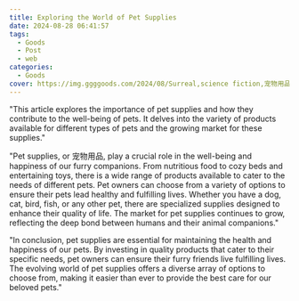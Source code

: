 ```yaml
---
title: Exploring the World of Pet Supplies
date: 2024-08-28 06:41:57
tags:
  - Goods
  - Post
  - web
categories:
  - Goods
cover: https://img.ggggoods.com/2024/08/Surreal,science fiction,宠物用品,pet supplies,technology,tech,diagrams,renderings,colors_20240830_00001_.png
---
```


"This article explores the importance of pet supplies and how they contribute to the well-being of pets. It delves into the variety of products available for different types of pets and the growing market for these supplies."

"Pet supplies, or 宠物用品, play a crucial role in the well-being and happiness of our furry companions. From nutritious food to cozy beds and entertaining toys, there is a wide range of products available to cater to the needs of different pets. Pet owners can choose from a variety of options to ensure their pets lead healthy and fulfilling lives. Whether you have a dog, cat, bird, fish, or any other pet, there are specialized supplies designed to enhance their quality of life. The market for pet supplies continues to grow, reflecting the deep bond between humans and their animal companions."

"In conclusion, pet supplies are essential for maintaining the health and happiness of our pets. By investing in quality products that cater to their specific needs, pet owners can ensure their furry friends live fulfilling lives. The evolving world of pet supplies offers a diverse array of options to choose from, making it easier than ever to provide the best care for our beloved pets."
